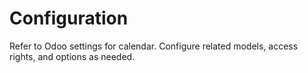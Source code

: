 # Configuration

Refer to Odoo settings for calendar. Configure related models, access rights, and options as needed.
